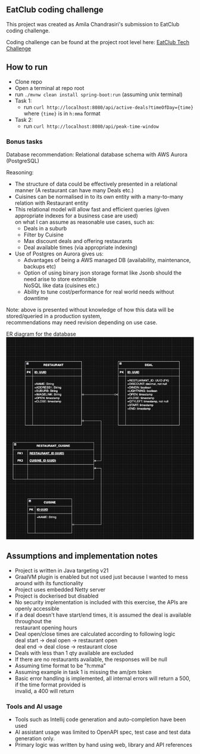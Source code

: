 ## EatClub coding challenge

This project was created as Amila Chandrasiri's submission to EatClub coding challenge.

Coding challenge can be found at the project root level
here: [EatClub Tech Challenge](./EatClub%20Tech%20Challenge%20-%20Java%20AWS%20-%20v2.pdf)

## How to run
- Clone repo
- Open a terminal at repo root
- run `./mvnw clean install spring-boot:run` (assuming unix terminal)
- Task 1:
  - run `curl http://localhost:8080/api/active-deals?timeOfDay={time}` where `{time}` is in `h:mma` format
- Task 2:
  - run `curl http://localhost:8080/api/peak-time-window`

### Bonus tasks
Database recommendation: Relational database schema with AWS Aurora (PostgreSQL)

Reasoning:
- The structure of data could be effectively presented in a relational manner (A restaurant can have many Deals etc.)
- Cuisines can be normalised in to its own entity with a many-to-many relation with Restaurant entity
- This relational model will allow fast and efficient queries (given appropriate indexes for a business case are used)
  <br> on what I can assume as reasonable use cases, such as:
  - Deals in a suburb
  - Filter by Cuisine
  - Max discount deals and offering restaurants
  - Deal available times (via appropriate indexing)
- Use of Postgres on Aurora gives us:
  - Advantages of being a AWS managed DB (availability, maintenance, backups etc)
  - Option of using binary json storage format like Jsonb should the need arise to store extensible<br>
    NoSQL like data (cuisines etc.)
  - Ability to tune cost/performance for real world needs without downtime

Note: above is presented without knowledge of how this data will be stored/queried in a production system, <br>
recommendations may need revision depending on use case.

ER diagram for the database
![img.png](img.png)

## Assumptions and implementation notes

- Project is written in Java targeting v21
- GraalVM plugin is enabled but not used just because I wanted to mess around with its functionality
- Project uses embedded Netty server
- Project is dockerised but disabled
- No security implementation is included with this exercise, the APIs are openly accessible
- if a deal doesn't have start/end times, it is assumed the deal is available throughout the
  <br> restaurant opening hours
- Deal open/close times are calculated according to following logic
  <br> deal start -> deal open -> restaurant open
  <br> deal end -> deal close -> restaurant close
- Deals with less than 1 qty available are excluded
- If there are no restaurants available, the responses will be null
- Assuming time format to be "h:mma"
- Assuming example in task 1 is missing the am/pm token
- Basic error handling is implemented, all internal errors will return a 500, if the time format provided is
  <br>invalid, a 400 will return

### Tools and AI usage
- Tools such as Intellij code generation and auto-completion have been used
- AI assistant usage was limited to OpenAPI spec, test case and test data generation only.
- Primary logic was written by hand using web, library and API references 